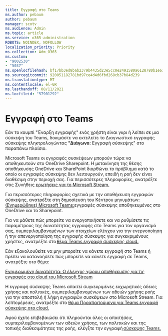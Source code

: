 ```yaml
---
title: Εγγραφή στο Teams
ms.author: pebaum
author: pebaum
manager: scotv
ms.audience: Admin
ms.topic: article
ms.service: o365-administration
ROBOTS: NOINDEX, NOFOLLOW
localization_priority: Priority
ms.collection: Adm_O365
ms.custom:
- "9002530"
- "5037"
ms.openlocfilehash: bf17bb3ed8bab2379b4435d23e5cc0e2491580a6128780b1e6166513e54c6abd
ms.sourcegitcommit: 920051182781bd97ce4d4d6fbd268cb37b84d239
ms.translationtype: MT
ms.contentlocale: el-GR
ms.lasthandoff: 08/11/2021
ms.locfileid: "57901292"
---
```

# <a name="recording-in-teams"></a>Εγγραφή στο Teams

Εάν το κουμπί  "Έναρξη εγγραφής" ενός χρήστη είναι γκρι ή λείπει σε μια σύσκεψη του Teams, δοκιμάστε να εκτελείτε το Διαγνωστικό εγγραφής σύσκεψης πληκτρολογώντας **"Διάγωνο:** Εγγραφή σύσκεψης" στο παραπάνω πλαίσιο. 

Microsoft Teams οι εγγραφές συσκέψεων μπορούν τώρα να αποθηκευτούν στο OneDrive Sharepoint. Η μετακίνηση της θέσης αποθήκευσης OneDrive και SharePoint διορθώνει το πρόβλημα κατά το οποίο οι εγγραφές σύσκεψης δεν λειτουργούν, επειδή η ροή δεν είναι διαθέσιμη στην περιοχή σας. Για περισσότερες πληροφορίες, ανατρέξτε στις Συνήθεις [ερωτήσεις για το Microsoft Stream.](https://docs.microsoft.com/stream/faq#which-regions-does-microsoft-stream-host-my-data-in)

Για περισσότερες πληροφορίες σχετικά με την αποθήκευση εγγραφών σύσκεψης, ανατρέξτε στη δημοσίευση του Κέντρου μηνυμάτων: [(Ενημερώθηκε) Microsoft Teams:](https://portal.microsoft.com/Adminportal/Home?ref=MessageCenter&id=MC222640)εγγραφές σύσκεψης αποθηκευμένες στο OneDrive και το Sharepoint.

Για να μάθετε πώς μπορείτε να ενεργοποιήσετε και να ρυθμίσετε τις παραμέτρους της δυνατότητας εγγραφής στο Teams για τον οργανισμό σας, συμπεριλαμβανομένων των στοιχείων ελέγχου για την ενεργοποίηση ή την απενεργοποίηση της εγγραφής σύσκεψης για συγκεκριμένους χρήστες, ανατρέξτε στο [θέμα Teams εγγραφή σύσκεψης cloud.](https://docs.microsoft.com/microsoftteams/cloud-recording) 

Εάν εξακολουθείτε να μην μπορείτε να κάνετε εγγραφή στο Teams ή πρέπει να κατανοήσετε πώς μπορείτε να κάνετε εγγραφή σε Teams, ανατρέξτε στο θέμα: 

[Ενημερωμένη δυνατότητα: Ο έλεγχος χώρου αποθήκευσης για τις εγγραφές στο cloud του Microsoft Stream](https://admin.microsoft.com/AdminPortal/Home#/MessageCenter?id=MC214327)

Η εγγραφή σύσκεψης Teams απαιτεί συγκεκριμένες εκχωρητικές άδειες χρήσης και πολιτικές, συμπεριλαμβανομένων των αδειών χρήσης ροής για την αποστολή ή λήψη εγγραφών συσκέψεων στο Microsoft Stream. Για λεπτομέρειες, ανατρέξτε στο [θέμα Προαπαιτούμενα για Teams εγγραφή σύσκεψης στο cloud.](https://docs.microsoft.com/microsoftteams/cloud-recording#prerequisites-for-teams-cloud-meeting-recording)

Αφού έχετε επιβεβαιώσει ότι πληρούνται όλες οι απαιτήσεις, συμπεριλαμβανομένων των αδειών χρήσης, των πολιτικών και της τοπικής διαθεσιμότητας της ροής, ελέγξτε την εγγραφή [σύσκεψης Teams.](https://support.office.com/article/34dfbe7f-b07d-4a27-b4c6-de62f1348c24) 
